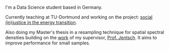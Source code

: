 <!--
**Carsten134/Carsten134** is a ✨ _special_ ✨ repository because its `README.md` (this file) appears on your GitHub profile.

Here are some ideas to get you started:

- 🔭 I’m currently working on ...
- 🌱 I’m currently learning ...
- 👯 I’m looking to collaborate on ...
- 🤔 I’m looking for help with ...
- 💬 Ask me about ...
- 📫 How to reach me: ...
- 😄 Pronouns: ...
- ⚡ Fun fact: ...
-->
I'm a Data Science student based in Germany.

Currently teaching at TU-Dortmund and working on the project: [social (in)justice in the energy transition](https://www.oeko.de/news/pressemeldungen/projektstart-mehr-gerechtigkeit-in-der-energiewende/).

Also doing my Master's thesis in a resampling technique for spatial spectral densities building on the [work](https://projecteuclid.org/journals/bernoulli/volume-21/issue-2/Testing-equality-of-spectral-densities-using-randomization-techniques/10.3150/13-BEJ584.full?tab=ArticleLink) of my supervisor, [Prof. Jentsch](https://lwus.statistik.tu-dortmund.de/lehrstuhl/arbeitsgruppe/jentsch/). It aims to improve performance for small samples.

